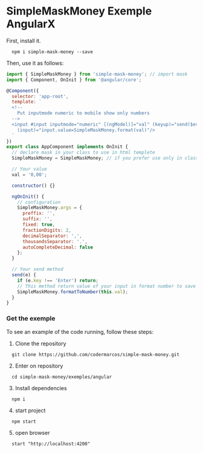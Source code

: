 # SimpleMaskMoney Exemple AngularX
First, install it.
```shell
  npm i simple-mask-money --save
```
Then, use it as follows:
```javascript
import { SimpleMaskMoney } from 'simple-mask-money'; // import mask
import { Component, OnInit } from '@angular/core';

@Component({
  selector: 'app-root',
  template: `
  <!-- 
    Put inputmode numeric to mobile show only numbers 
  -->
  <input #input inputmode="numeric" [(ngModel)]="val" (keyup)="send($event)" 
    (input)="input.value=SimpleMaskMoney.format(val)"/>
  `
})
export class AppComponent implements OnInit {
  // declare mask in your class to use in html templete
  SimpleMaskMoney = SimpleMaskMoney; // if you prefer use only in class this line is not necessary

  // Your value
  val = '0,00';

  constructor() {}

  ngOnInit() {
    // configuration
    SimpleMaskMoney.args = {
      preffix: '',
      suffix: '',
      fixed: true,
      fractionDigits: 2,
      decimalSeparator: ',',
      thousandsSeparator: '.',
      autoCompleteDecimal: false
    };
  }

  // Your send method
  send(e) {
    if (e.key !== 'Enter') return;
    // This method return value of your input in format number to save in your database
    SimpleMaskMoney.formatToNumber(this.val);
  }
}
```

### Get the exemple

To see an example of the code running, follow these steps:
1. Clone the repository
```shell
  git clone https://github.com/codermarcos/simple-mask-money.git
```
2. Enter on repository
```shell
  cd simple-mask-money/exemples/angular
```
3. Install dependencies 
```shell
  npm i 
```
4. start project 
```shell
  npm start
```
5. open browser 
```shell
  start "http://localhost:4200"
```
